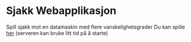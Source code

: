 # Sjakk Webapplikasjon

Spill sjakk mot en datamaskin med flere vanskelighetsgrader
Du kan spille [her](https://blooming-meadow-43760.herokuapp.com/newgame) (serveren kan bruke litt tid på å starte)
